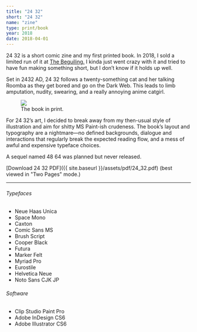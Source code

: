 ```yaml
---
title: "24 32"
short: "24 32"
name: "zine"
type: print/book
year: 2018
date: 2018-04-01
---
```


24 32 is a short comic zine and my first printed book. In 2018, I sold a limited run of it at [The Beguiling.](http://www.beguilingbooksandart.com/) I kinda just went crazy with it and tried to have fun making something short, but I don’t know if it holds up well.

Set in 2432 AD, 24 32 follows a twenty-something cat and her talking Roomba as they get bored and go on the Dark Web. This leads to limb amputation, nudity, swearing, and a really annoying anime catgirl.

<!-- ![](/assets/img/zine.jpg)
##### The book. -->

<figure>
  <img src="{{ site.baseurl }}/assets/img/zine.jpg">
  <figcaption>
    The book in print.
  </figcaption>
</figure>

For 24 32’s art, I decided to break away from my then-usual style of illustration and aim for shitty MS Paint-ish crudeness. The book’s layout and typography are a nightmare—no defined backgrounds, dialogue and interactions that regularly break the expected reading flow, and a mess of awful and expensive typeface choices.

A sequel named 48 64 was planned but never released.

[Download 24 32 PDF]({{ site.baseurl }}/assets/pdf/24_32.pdf) (best viewed in "Two Pages" mode.)

* * *

###### Typefaces
- Neue Haas Unica
- Space Mono
- Caxton
- Comic Sans MS
- Brush Script
- Cooper Black
- Futura
- Marker Felt
- Myriad Pro
- Eurostile
- Helvetica Neue
- Noto Sans CJK JP

###### Software
- Clip Studio Paint Pro
- Adobe InDesign CS6
- Adobe Illustrator CS6